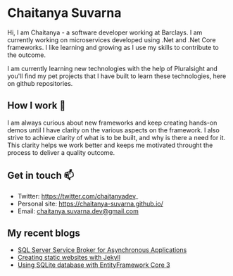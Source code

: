 # Chaitanya Suvarna

Hi, I am Chaitanya - a software developer working at Barclays. I am currently working on microservices developed using .Net and .Net Core frameworks. I like learning and growing as I use my skills to contribute to the outcome.

I am currently learning new technologies with the help of Pluralsight and you'll find my pet projects that I have built to learn these technologies, here on github repositories.

## How I work 🔭
I am always curious about new frameworks and keep creating hands-on demos until I have clarity on the various aspects on the framework. I also strive to achieve clarity of what is to be built, and why is there a need for it. This clarity helps we work better and keeps me motivated throught the process to deliver a quality outcome.

## Get in touch 📫 
- Twitter: https://twitter.com/chaitanyadev_
- Personal site: https://chaitanya-suvarna.github.io/
- Email: chaitanya.suvarna.dev@gmail.com

## My recent blogs

- [SQL Server Service Broker for Asynchronous Applications](https://chaitanyasuvarna.wordpress.com/2020/08/23/sql-server-service-broker/)
- [Creating static websites with Jekyll](https://chaitanyasuvarna.wordpress.com/2020/08/07/creating-static-websites-with-jekyll/)
- [Using SQLite database with EntityFramework Core 3](https://chaitanyasuvarna.wordpress.com/2020/07/26/sqlite-with-efcore-3/)


<!--
**chaitanya-suvarna/chaitanya-suvarna** is a ✨ _special_ ✨ repository because its `README.md` (this file) appears on your GitHub profile.
-->
